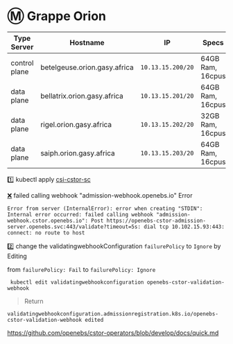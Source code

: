 # :m: Grappe Orion

| Type Server   | Hostname                     |  IP               | Specs                 | Availability |
|---------------|------------------------------|-------------------|-----------------------|--------------|
| control plane | betelgeuse.orion.gasy.africa | `10.13.15.200/20` | 64GB Ram,      16cpus | :heavy_check_mark: |
| data plane    | bellatrix.orion.gasy.africa  | `10.13.15.201/20` | 64GB Ram,      16cpus | :heavy_check_mark: |
| data plane    | rigel.orion.gasy.africa      | `10.13.15.202/20` | 32GB Ram,      16cpus |
| data plane    | saiph.orion.gasy.africa      | `10.13.15.203/20` | 64GB Ram,      16cpus |



:one: kubectl apply [csi-cstor-sc](csi-cstor-sc.md)

[:x:](https://github.com/openebs/openebs/issues/3046) failed calling webhook "admission-webhook.openebs.io" Error
```
Error from server (InternalError): error when creating "STDIN": Internal error occurred: failed calling webhook "admission-webhook.cstor.openebs.io": Post https://openebs-cstor-admission-server.openebs.svc:443/validate?timeout=5s: dial tcp 10.102.15.93:443: connect: no route to host
```

:two: change the validatingwebhookConfiguration `failurePolicy` to `Ignore` by Editing 

from `failurePolicy: Fail` to   `failurePolicy: Ignore`

```
 kubectl edit validatingwebhookconfiguration openebs-cstor-validation-webhook
```
> Return
```
validatingwebhookconfiguration.admissionregistration.k8s.io/openebs-cstor-validation-webhook edited
```

https://github.com/openebs/cstor-operators/blob/develop/docs/quick.md
